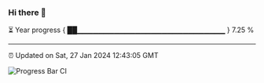 ### Hi there 👋

⏳ Year progress { ██▁▁▁▁▁▁▁▁▁▁▁▁▁▁▁▁▁▁▁▁▁▁▁▁▁▁▁▁ } 7.25 %

---

⏰ Updated on Sat, 27 Jan 2024 12:43:05 GMT

![Progress Bar CI](https://github.com/IshwaranRudhara/GIT-ACTION/workflows/Progress%20Bar%20CI/badge.svg)
